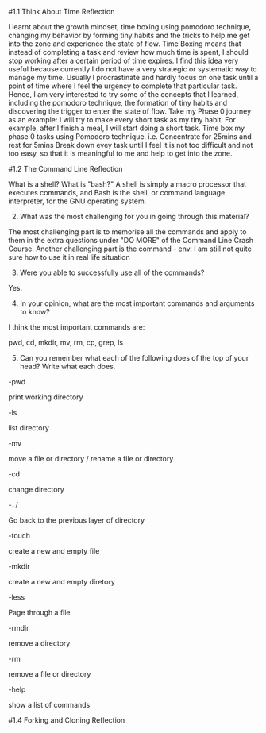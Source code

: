 #1.1 Think About Time Reflection


I learnt about the growth mindset, time boxing using pomodoro technique, changing my behavior by forming tiny habits and the tricks to help me get into the zone and experience the state of flow. Time Boxing means that instead of completing a task and review how much time is spent, I should stop working after a certain period of time expires. I find this idea very useful because currently I do not have a very strategic or systematic way to manage my time. Usually I procrastinate and hardly focus on one task until a point of time where I feel the urgency to complete that particular task. Hence, I am very interested to try some of the concepts that I learned, including the pomodoro technique, the formation of tiny habits and discovering the trigger to enter the state of flow. Take my Phase 0 journey as an example:
I will try to make every short task as my tiny habit. For example, after I finish a meal, I will start doing a short task.
Time box my phase 0 tasks using Pomodoro technique. i.e. Concentrate for 25mins and rest for 5mins
Break down evey task until I feel it is not too difficult and not too easy, so that it is meaningful to me and help to get into the zone.

#1.2 The Command Line Reflection


What is a shell? What is "bash?"
A shell is simply a macro processor that executes commands, and Bash is the shell, or command language interpreter, for the GNU operating system.



2. What was the most challenging for you in going through this material?

The most challenging part is to memorise all the commands and apply to them in the extra questions under "DO MORE" of the Command Line Crash Course. Another challenging part is the command - env. I am still not quite sure how to use it in real life situation



3. Were you able to successfully use all of the commands?

Yes.



4. In your opinion, what are the most important commands and arguments to know?

I think the most important commands are:

pwd, cd, mkdir, mv, rm, cp, grep, ls



5. Can you remember what each of the following does of the top of your head? Write what each does.

-pwd

print working directory



-ls

list directory



-mv

move a file or directory / rename a file or directory



-cd

change directory



-../

Go back to the previous layer of directory



-touch

create a new and empty file



-mkdir

create a new and empty diretory



-less

Page through a file



-rmdir

remove a directory



-rm

remove a file or directory



-help

show a list of commands

#1.4 Forking and Cloning Reflection

